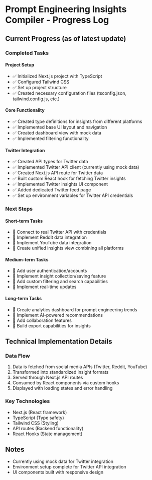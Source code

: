 # Prompt Engineering Insights Compiler - Progress Log

## Current Progress (as of latest update)

### Completed Tasks

#### Project Setup
- ✅ Initialized Next.js project with TypeScript
- ✅ Configured Tailwind CSS
- ✅ Set up project structure
- ✅ Created necessary configuration files (tsconfig.json, tailwind.config.js, etc.)

#### Core Functionality
- ✅ Created type definitions for insights from different platforms
- ✅ Implemented base UI layout and navigation
- ✅ Created dashboard view with mock data
- ✅ Implemented filtering functionality

#### Twitter Integration
- ✅ Created API types for Twitter data
- ✅ Implemented Twitter API client (currently using mock data)
- ✅ Created Next.js API route for Twitter data
- ✅ Built custom React hook for fetching Twitter insights
- ✅ Implemented Twitter insights UI component
- ✅ Added dedicated Twitter feed page
- ✅ Set up environment variables for Twitter API credentials

### Next Steps

#### Short-term Tasks
- 🔲 Connect to real Twitter API with credentials
- 🔲 Implement Reddit data integration
- 🔲 Implement YouTube data integration
- 🔲 Create unified insights view combining all platforms

#### Medium-term Tasks
- 🔲 Add user authentication/accounts
- 🔲 Implement insight collection/saving feature
- 🔲 Add custom filtering and search capabilities
- 🔲 Implement real-time updates

#### Long-term Tasks
- 🔲 Create analytics dashboard for prompt engineering trends
- 🔲 Implement AI-powered recommendations
- 🔲 Add collaboration features
- 🔲 Build export capabilities for insights

## Technical Implementation Details

### Data Flow
1. Data is fetched from social media APIs (Twitter, Reddit, YouTube)
2. Transformed into standardized insight formats
3. Served through Next.js API routes
4. Consumed by React components via custom hooks
5. Displayed with loading states and error handling

### Key Technologies
- Next.js (React framework)
- TypeScript (Type safety)
- Tailwind CSS (Styling)
- API routes (Backend functionality)
- React Hooks (State management)

## Notes
- Currently using mock data for Twitter integration
- Environment setup complete for Twitter API integration
- UI components built with responsive design 